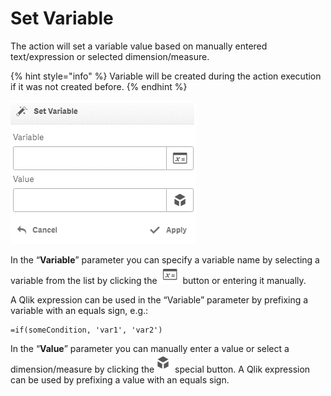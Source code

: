 # Set Variable

The action will set a variable value based on manually entered text/expression or selected dimension/measure. 

{% hint style="info" %}
Variable will be created during the action execution if it was not created before.
{% endhint %}



![](../.gitbook/assets/image%20%2833%29.png)

In the “**Variable**” parameter you can specify a variable name by selecting a variable from the list by clicking the ![](../.gitbook/assets/image%20%28130%29.png) button or entering it manually.

A Qlik expression can be used in the “Variable” parameter by prefixing a variable with an equals sign, e.g.:

```text
=if(someCondition, 'var1', 'var2')
```

In the “**Value**” parameter you can manually enter a value or select a dimension/measure by clicking the![](../.gitbook/assets/image%20%2814%29.png) special button. A Qlik expression can be used by prefixing a value with an equals sign.

